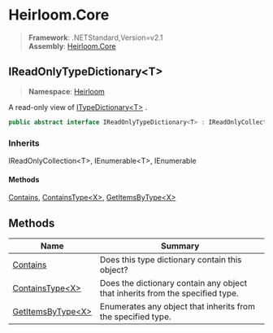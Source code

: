 # Heirloom.Core

> **Framework**: .NETStandard,Version=v2.1  
> **Assembly**: [Heirloom.Core][0]  

## IReadOnlyTypeDictionary\<T>

> **Namespace**: [Heirloom][0]  

A read-only view of [ITypeDictionary\<T>][1] .

```cs
public abstract interface IReadOnlyTypeDictionary<T> : IReadOnlyCollection<T>, IEnumerable<T>, IEnumerable
```

### Inherits

IReadOnlyCollection\<T>, IEnumerable\<T>, IEnumerable

#### Methods

[Contains][2], [ContainsType\<X>][3], [GetItemsByType\<X>][4]

## Methods

| Name                    | Summary                                                                       |
|-------------------------|-------------------------------------------------------------------------------|
| [Contains][2]           | Does this type dictionary contain this object?                                |
| [ContainsType\<X>][3]   | Does the dictionary contain any object that inherits from the specified type. |
| [GetItemsByType\<X>][4] | Enumerates any object that inherits from the specified type.                  |

[0]: ../Heirloom.Core.md
[1]: Heirloom.ITypeDictionary[T].md
[2]: Heirloom.IReadOnlyTypeDictionary[T].Contains.md
[3]: Heirloom.IReadOnlyTypeDictionary[T].ContainsType[X].md
[4]: Heirloom.IReadOnlyTypeDictionary[T].GetItemsByType[X].md
